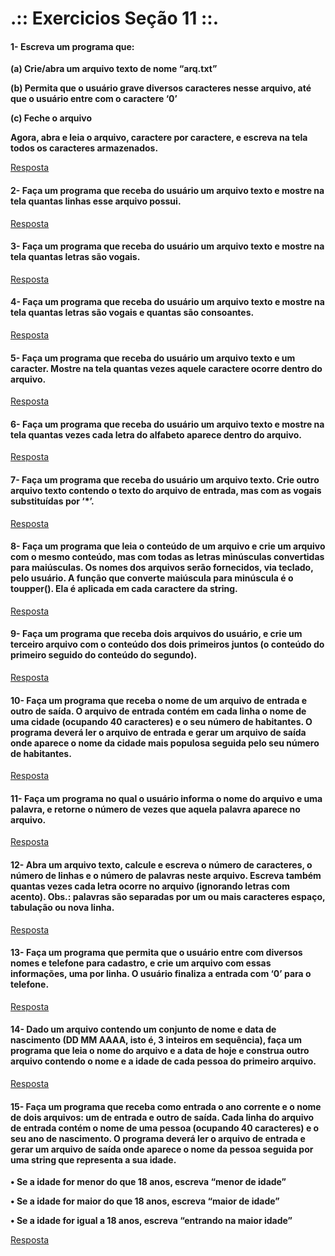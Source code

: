 # .:: Exercicios Seção 11 ::.

#### 1- Escreva um programa que:
<p></p>
<p><strong>(a) Crie/abra um arquivo texto de nome “arq.txt”</strong></p>
<p><strong>(b) Permita que o usuário grave diversos caracteres nesse arquivo, até que o usuário entre com o caractere ‘0’</strong></p>
<p><strong>(c) Feche o arquivo</strong></p>
<p></p>
<p><strong>Agora, abra e leia o arquivo, caractere por caractere, e escreva na tela todos os caracteres armazenados.</strong></p>

[Resposta](./ExerciciosResolvidos/ex001.c)

#### 2- Faça um programa que receba do usuário um arquivo texto e mostre na tela quantas linhas esse arquivo possui.

[Resposta](./ExerciciosResolvidos/ex002.c)

#### 3- Faça um programa que receba do usuário um arquivo texto e mostre na tela quantas letras são vogais.

[Resposta](./ExerciciosResolvidos/ex003.c)

#### 4- Faça um programa que receba do usuário um arquivo texto e mostre na tela quantas letras são vogais e quantas são consoantes.

[Resposta](./ExerciciosResolvidos/ex004.c)

#### 5- Faça um programa que receba do usuário um arquivo texto e um caracter. Mostre na tela quantas vezes aquele caractere ocorre dentro do arquivo.

[Resposta](./ExerciciosResolvidos/ex005.c)

#### 6- Faça um programa que receba do usuário um arquivo texto e mostre na tela quantas vezes cada letra do alfabeto aparece dentro do arquivo.

[Resposta](./ExerciciosResolvidos/ex006.c)

#### 7- Faça um programa que receba do usuário um arquivo texto. Crie outro arquivo texto contendo o texto do arquivo de entrada, mas com as vogais substituídas por ‘*’.

[Resposta](./ExerciciosResolvidos/ex007.c)

#### 8- Faça um programa que leia o conteúdo de um arquivo e crie um arquivo com o mesmo conteúdo, mas com todas as letras minúsculas convertidas para maiúsculas. Os nomes dos arquivos serão fornecidos, via teclado, pelo usuário. A função que converte maiúscula para minúscula é o toupper(). Ela é aplicada em cada caractere da string.

[Resposta](./ExerciciosResolvidos/ex008.c)

#### 9- Faça um programa que receba dois arquivos do usuário, e crie um terceiro arquivo com o conteúdo dos dois primeiros juntos (o conteúdo do primeiro seguido do conteúdo do segundo).

[Resposta](./ExerciciosResolvidos/ex009.c)

#### 10- Faça um programa que receba o nome de um arquivo de entrada e outro de saída. O arquivo de entrada contém em cada linha o nome de uma cidade (ocupando 40 caracteres) e o seu número de habitantes. O programa deverá ler o arquivo de entrada e gerar um arquivo de saída onde aparece o nome da cidade mais populosa seguida pelo seu número de habitantes.

[Resposta](./ExerciciosResolvidos/ex010.c)

#### 11- Faça um programa no qual o usuário informa o nome do arquivo e uma palavra, e retorne o número de vezes que aquela palavra aparece no arquivo.

[Resposta](./ExerciciosResolvidos/ex011.c)

#### 12- Abra um arquivo texto, calcule e escreva o número de caracteres, o número de linhas e o número de palavras neste arquivo. Escreva também quantas vezes cada letra ocorre no arquivo (ignorando letras com acento). Obs.: palavras são separadas por um ou mais caracteres espaço, tabulação ou nova linha.

[Resposta](./ExerciciosResolvidos/ex012.c)

#### 13- Faça um programa que permita que o usuário entre com diversos nomes e telefone para cadastro, e crie um arquivo com essas informações, uma por linha. O usuário finaliza a entrada com ‘0’ para o telefone.

[Resposta](./ExerciciosResolvidos/ex013.c)

#### 14- Dado um arquivo contendo um conjunto de nome e data de nascimento (DD MM AAAA, isto é, 3 inteiros em sequência), faça um programa que leia o nome do arquivo e a data de hoje e construa outro arquivo contendo o nome e a idade de cada pessoa do primeiro arquivo.

[Resposta](./ExerciciosResolvidos/ex014.c)

#### 15- Faça um programa que receba como entrada o ano corrente e o nome de dois arquivos: um de entrada e outro de saída. Cada linha do arquivo de entrada contém o nome de uma pessoa (ocupando 40 caracteres) e o seu ano de nascimento. O programa deverá ler o arquivo de entrada e gerar um arquivo de saída onde aparece o nome da pessoa seguida por uma string que representa a sua idade.
<p><strong>• Se a idade for menor do que 18 anos, escreva “menor de idade”</strong></p>
<p><strong>• Se a idade for maior do que 18 anos, escreva “maior de idade”</strong></p>
<p><strong>• Se a idade for igual a 18 anos, escreva “entrando na maior idade”</strong></p>

[Resposta](./ExerciciosResolvidos/ex015.c)

